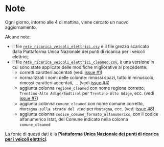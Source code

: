 # Note

Ogni giorno, intorno alle 4 di mattina, viene cercato un nuovo aggiornamento.

Alcune note:

- il file [`rete_ricarica_veicoli_elettrici.csv`](rete_ricarica_veicoli_elettrici.csv) è il file grezzo scaricato dalla Piattaforma Unica Nazionale dei punti di ricarica per i veicoli elettrici;
- il file [`rete_ricarica_veicoli_elettrici_cleaned.csv`](rete_ricarica_veicoli_elettrici_cleaned.csv), è una versione in cui sono state applicate delle modifiche migliorative al precedente:
  - corretti caratteri accentati (vedi [issue #1](https://github.com/ondata/rete_ricarica_veicoli_elettrici/issues/1))
  - normalizzati i nomi delle colonne: rimossi spazi, tutto in minuscolo, rimossi caratteri accentati, ... (vedi [issue #4](https://github.com/ondata/rete_ricarica_veicoli_elettrici/issues/4))
  - aggiunta colonna `regione_cleaned` con nome regione corretto, `Trentino-Alto Adige/Südtirol` per `Trentino-Alto Adige`, ecc. (vedi [issue #7](https://github.com/ondata/rete_ricarica_veicoli_elettrici/issues/7))
  - aggiunta colonna `comune_cleaned` con nome comune corretto, `Montagna sulla strada del vino` per `Montagna`, ecc. (vedi [issue #8](https://github.com/ondata/rete_ricarica_veicoli_elettrici/issues/8))
  - aggiunta colonna `codice_comune_formato_alfanumerico`, con il codice alfanumerico Istat, del Comune indicato nella colonna `comune_cleaned`

La fonte di questi dati è la [**Piattaforma Unica Nazionale dei punti di ricarica per i veicoli elettrici**](https://www.piattaformaunicanazionale.it/).
